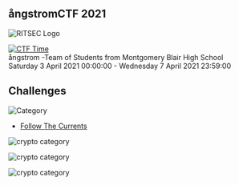 ## ångstromCTF 2021

![RITSEC Logo](https://ctftime.org/media/cache/e7/ac/e7accfcac84ab50af9ac2253fcf73060.png)  

[![CTF Time](https://img.shields.io/badge/CTF%20Time-ångstrom%20CTF%202021-gray.svg?style=for-the-badge&colorA=black&logo=data:image/png;base64,iVBORw0KGgoAAAANSUhEUgAAABAAAAAQCAYAAAAf8/9hAAABIklEQVQ4EZ2SUUsCQRSFT4H2Vk8FUUHhUiSIuzNuEj4mUW8iKpaVqKn91ug/fTLuruyaLtbAx9zh3nPuHWYkSd+64r/ox6rgTDgTnKe4EFzGeILrDdwIp10tVOCvpMTacwd0AjremZVBOkC37Epal4nZN+xCRpQcUHydQgDFfBLN1p0jnzy2C62NnvfUhxw2GuB5By5BKSCLD6Usvwwol4tLcdVAHhUfKv7aR3qOO98H0DDQsBsw4PJLUgZ0485NA4824imEdZJcM4CHIJqApHPLQNtApwbdGvTuoB/jYofLtS242paPGHiHyzu/VGEQwNDCKITPEGZ1mNfhK96ndZiEMLZR3XsyQUfQE/QFb4KhYCyYCmaCeRxPBCPBh+A1ql8AwvWtPYtBNU4AAAAASUVORK5CYII=)](https://ctftime.org/event/1265)  
ångstrom -Team of Students from Montgomery Blair High School  
Saturday 3 April 2021 00:00:00 - Wednesday 7 April 2021 23:59:00

## Challenges

![Category](https://img.shields.io/badge/Category-Crypto-red.svg?style=for-the-badge)  

- [Follow The Currents](follow_the_currents/)

![crypto category](https://img.shields.io/badge/Category-Forensics-yellow.svg?style=for-the-badge)  

![crypto category](https://img.shields.io/badge/Category-INTEL-blue.svg?style=for-the-badge)  

![crypto category](https://img.shields.io/badge/Category-WEB-Green.svg?style=for-the-badge)  
